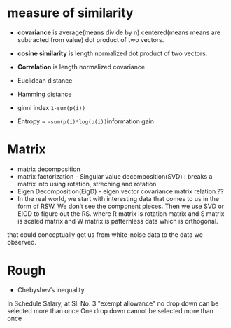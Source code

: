 # measure of similarity
 - **covariance** is average(means divide by n) centered(means means are subtracted from value) dot product of two vectors.
 - **cosine similarity** is length normalized dot product of two vectors.  
 - **Correlation** is length normalized covariance
 - Euclidean distance
 - Hamming distance
  
 - ginni index `1-sum(p(i))`
  
 - Entropy = `-sum(p(i)*log(p(i))`information gain

# Matrix
 - matrix decomposition
 - matrix factorization - Singular value decomposition(SVD) : breaks a matrix into using rotation, streching and rotation.
 - Eigen Decomposition(EigD) - eigen vector covariance matrix relation ??
 - In the real world, we start with interesting data that comes to us in the form of RSW. We don’t see the component pieces. Then we use SVD or EIGD to figure out the RS. where R matrix is rotation matrix and S matrix is scaled matrix and W matrix is patternless data which is orthogonal.

that could conceptually get us from white-noise data to the data we observed.
# Rough
- Chebyshev’s inequality


In Schedule Salary, at Sl. No. 3 "exempt allowance" no drop down can be selected more than once
One drop down cannot be selected more than once
